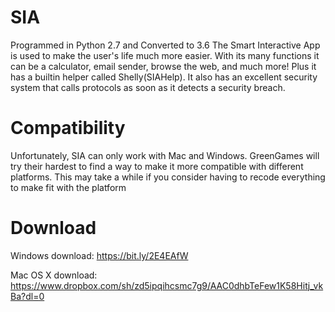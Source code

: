 # SIA
Programmed in Python 2.7 and Converted to 3.6
The Smart Interactive App is used to make the user's life much more easier. With its many functions it can be a calculator, email sender, browse the web, and much more! Plus it has a builtin helper called Shelly(SIAHelp). It also has an excellent security system that calls protocols as soon as it detects a security breach.

# Compatibility
Unfortunately, SIA can only work with Mac and Windows. GreenGames will try their hardest to find a way to make it more compatible with different platforms. This may take a while if you consider having to recode everything to make fit with the platform

# Download
Windows download:
https://bit.ly/2E4EAfW

Mac OS X download:
https://www.dropbox.com/sh/zd5ipqihcsmc7g9/AAC0dhbTeFew1K58Hitj_vkBa?dl=0
